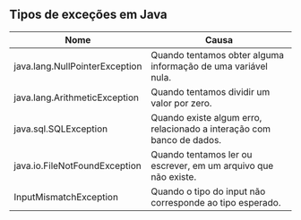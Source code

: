 ## Tipos de exceções em Java

| Nome | Causa                                                         |
| -----|---------------------------------------------------------------|
|java.lang.NullPointerException  | Quando tentamos obter alguma informação de uma variável nula. |
| java.lang.ArithmeticException | Quando tentamos dividir um valor por zero. |
| java.sql.SQLException | Quando existe algum erro, relacionado a interação com banco de dados. |
| java.io.FileNotFoundException | Quando tentamos ler ou escrever, em um arquivo que não existe. |
| InputMismatchException | Quando o tipo do input não corresponde ao tipo esperado. | 
